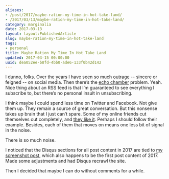 ```yaml
---
aliases:
- /post/2017/maybe-ration-my-time-in-hot-take-land/
- /2017/03/13/maybe-ration-my-time-in-hot-take-land/
category: marginalia
date: 2017-03-13
layout: layout:PublishedArticle
slug: maybe-ration-my-time-in-hot-take-land
tags:
- personal
title: Maybe Ration My Time In Hot Take Land
updated: 2017-03-15 00:00:00
uuid: dea052ee-b8fd-4bb0-ade6-133f0b42d142
---
```


[outrage]: http://www.geekwire.com/2017/trump-supporters-voice-real-outrage-fake-resistanceradio-promoting-amazon-tv-series/
[echo chamber]: https://arstechnica.com/science/2017/03/the-social-media-echo-chamber-is-real/

I dunno, folks.
Over the years I have seen so much [outrage][] -- sincere or feigned -- on social media.
Then there’s the [echo chamber][] problem.
Yeah.
Nice thing about an RSS feed is that I’m guaranteed to see everything I subscribe to, but there’s no personal insult in unsubscribing.

[they like it]: https://seeknuance.com/2017/03/07/im-happier-and-more-productive-without-twitter/

I think maybe I could spend less time on Twitter and Facebook.
Not give them up.
They remain a source of great conversation.
But this nonsense takes up brain that I just can’t spare.
Some of my online friends cut themselves out completely, and [they like it][].
Perhaps I should follow their example.
Besides, each of them that moves on means one less bit of signal in the noise.

There is so much noise.

[my screenshot post]: /post/2017/01/cinnamon-screenshot-shortcuts/

<aside class="admonition">

I noticed that the Disqus sections for all post content in 2017 are tied to [my screenshot post][],
which also happens to be the first post content of 2017.
Made some adjustments and had Disqus recrawl the site.

Then I decided that maybe I can do without comments for a while.

</aside>